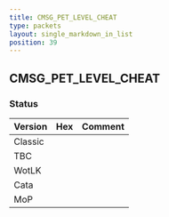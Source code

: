 ```yaml
---
title: CMSG_PET_LEVEL_CHEAT
type: packets
layout: single_markdown_in_list
position: 39
---
```


## CMSG_PET_LEVEL_CHEAT

### Status

Version | Hex | Comment
---------- | ---------- | ---------- 
Classic |  |  
TBC |  |  
WotLK |  |  
Cata |  |  
MoP |  |  